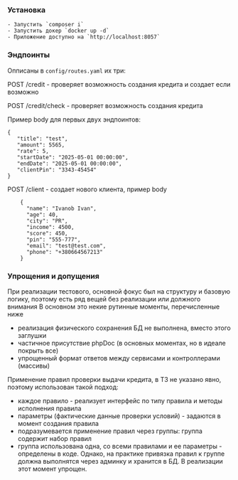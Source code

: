 
### Установка

    - Запустить `composer i`
    - Запустить докер `docker up -d`
    - Приложение доступно на `http://localhost:8057`
   

### Эндпоинты 
Опписаны в `config/routes.yaml` их три:

POST /credit - проверяет возможность создания кредита и создает если возможно

POST /credit/check - проверяет возможность создания кредита

Пример body для первых двух эндпоинтов:
```
{
   "title": "test",
   "amount": 5565,
   "rate": 5,
   "startDate": "2025-05-01 00:00:00",
   "endDate": "2025-05-01 00:00:00",
   "clientPin": "3343-45454"
}
```

POST /client - создает нового клиента, пример body
```
    {
      "name": "Ivanob Ivan",
      "age": 40,
      "city": "PR",
      "income": 4500,
      "score": 450,
      "pin": "555-777",
      "email": "test@test.com",
      "phone": "+380664567213"
    }
```

### Упрощения и допущения

 При реализации тестового, основной фокус был на структуру и базовую логику, поэтому есть ряд вещей без реализации или должного внимания
 В основном это некие рутинные моменты, перечисленные ниже

 - реализация физического сохранения БД не выполнена, вместо этого заглушки
 - частичное присутствие phpDoc (в основных моментах, но в идеале покрыть все)
 - упрощенный формат ответов между сервисами и контроллерами (массивы)
   
 Применение правил проверки выдачи кредита, в ТЗ не указано явно, поэтому использован такой подход:
   
   - каждое правило - реализует интерфейс по типу правила и методы исполнения правила
   - параметры (фактические данные проверки условий) - задаются в момент создания правила
   - подразумевается применение правил через группы: группа содержит набор правил
   - группа использована одна, со всеми правилами и ее параметры - определены в коде. 
     Однако, на практике привязка правил к группе должна выполнятся через админку и хранится в БД. В реализации этот момент упрощен.